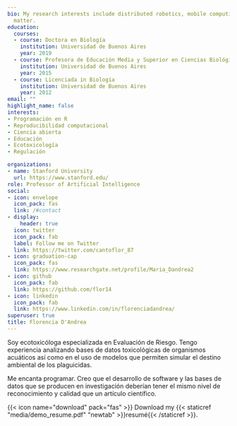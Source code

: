 ```yaml
---
bio: My research interests include distributed robotics, mobile computing and programmable
  matter.
education:
  courses:
  - course: Doctora en Biología
    institution: Universidad de Buenos Aires
    year: 2019
  - course: Profesora de Educación Media y Superior en Ciencias Biológicas 
    institution: Universidad de Buenos Aires
    year: 2015
  - course: Licenciada in Biología
    institution: Universidad de Buenos Aires
    year: 2012
email: ""
highlight_name: false
interests:
- Programación en R
- Reproducibilidad computacional
- Ciencia abierta
- Educación
- Ecotoxicología
- Regulación

organizations:
- name: Stanford University
  url: https://www.stanford.edu/
role: Professor of Artificial Intelligence
social:
- icon: envelope
  icon_pack: fas
  link: /#contact
- display:
    header: true
  icon: twitter
  icon_pack: fab
  label: Follow me on Twitter
  link: https://twitter.com/cantoflor_87
- icon: graduation-cap
  icon_pack: fas
  link: https://www.researchgate.net/profile/Maria_Dandrea2
- icon: github
  icon_pack: fab
  link: https://github.com/flor14
- icon: linkedin
  icon_pack: fab
  link: https://www.linkedin.com/in/florenciadandrea/
superuser: true
title: Florencia D'Andrea
---
```


Soy ecotoxicóloga especializada en Evaluación de Riesgo. Tengo experiencia analizando bases de datos toxicológicas de organismos acuáticos así como en el uso de modelos que permiten simular el destino ambiental de los plaguicidas.

Me encanta programar. Creo que el desarrollo de software y las bases de datos que se producen en investigación deberían tener el mismo nivel de reconocimiento y calidad que un artículo científico.

{{< icon name="download" pack="fas" >}} Download my {{< staticref "media/demo_resume.pdf" "newtab" >}}resumé{{< /staticref >}}.
